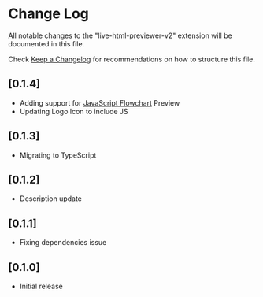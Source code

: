 # Change Log

All notable changes to the "live-html-previewer-v2" extension will be documented in this file.

Check [Keep a Changelog](http://keepachangelog.com/) for recommendations on how to structure this file.

## [0.1.4]

- Adding support for [JavaScript Flowchart](https://github.com/Bogdan-Lyashenko/js-code-to-svg-flowchart/) Preview
- Updating Logo Icon to include JS

## [0.1.3]

- Migrating to TypeScript

## [0.1.2]

- Description update

## [0.1.1]

- Fixing dependencies issue

## [0.1.0]

- Initial release
